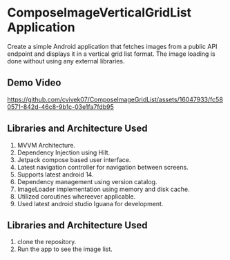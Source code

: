 # ComposeImageVerticalGridList Application

Create a simple Android application that fetches images from a public API endpoint and displays it in a vertical grid list format. The image loading is done without using any external libraries.

## Demo Video

https://github.com/cvivek07/ComposeImageGridList/assets/16047933/fc580571-842d-46c8-9b1c-03e1fa7fdb95


## Libraries and Architecture Used

1. MVVM Architecture.
2. Dependency Injection using Hilt.
3. Jetpack compose based user interface.
4. Latest navigation controller for navigation between screens.
5. Supports latest android 14.
6. Dependency management using version catalog.
7. ImageLoader implementation using memory and disk cache.
8. Utilized coroutines whereever applicable.
9. Used latest android studio Iguana for development.

## Libraries and Architecture Used

1. clone the repository.
2. Run the app to see the image list.

